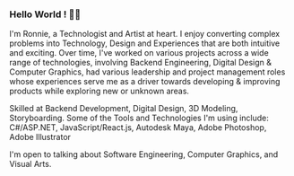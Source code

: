 ### Hello World ! 👋🏽
I'm Ronnie, a Technologist and Artist at heart. I enjoy converting complex problems into Technology, Design and Experiences that are both intuitive and exciting. Over time, I've worked on various projects across a wide range of technologies, involving Backend Engineering, Digital Design & Computer Graphics, had various leadership and project management roles whose experiences serve me as a driver towards developing & improving products while exploring new or unknown areas.

Skilled at Backend Development, Digital Design, 3D Modeling, Storyboarding.
Some of the Tools and Technologies I'm using include: C#/ASP.NET, JavaScript/React.js, Autodesk Maya, Adobe Photoshop, Adobe Illustrator

I'm open to talking about Software Engineering, Computer Graphics, and Visual Arts.
